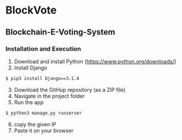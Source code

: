 # BlockVote

## Blockchain-E-Voting-System

### Installation and Execution

1. Download and install Python (https://www.python.org/downloads/)
2. Install Django

```sh
$ pip3 install Django==3.1.4
```
3. Download the GitHup repository (as a ZIP file)
4. Navigate in the project folder
5. Run the app

```sh
$ python3 manage.py runserver
```

6. copy the given IP
7. Paste it on your browser
